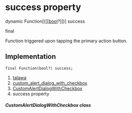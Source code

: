 
<div>

# success property

</div>


dynamic
Function[([[[bool](https://api.flutter.dev/flutter/dart-core/bool-class.html)?]])] success


final




Function triggered upon tapping the primary action button.



## Implementation

``` language-dart
final Function(bool?) success;
```







1.  [talawa](../../index.html)
2.  [custom_alert_dialog_with_checkbox](../../widgets_custom_alert_dialog_with_checkbox/)
3.  [CustomAlertDialogWithCheckbox](../../widgets_custom_alert_dialog_with_checkbox/CustomAlertDialogWithCheckbox-class.html)
4.  success property

##### CustomAlertDialogWithCheckbox class







